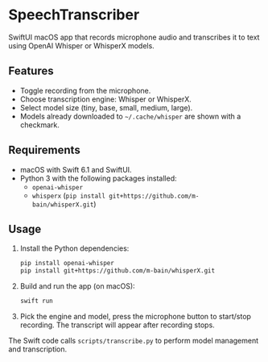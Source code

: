 # SpeechTranscriber

SwiftUI macOS app that records microphone audio and transcribes it to text using OpenAI Whisper or WhisperX models.

## Features
- Toggle recording from the microphone.
- Choose transcription engine: Whisper or WhisperX.
- Select model size (tiny, base, small, medium, large).
- Models already downloaded to `~/.cache/whisper` are shown with a checkmark.

## Requirements
- macOS with Swift 6.1 and SwiftUI.
- Python 3 with the following packages installed:
  - `openai-whisper`
  - `whisperx` (`pip install git+https://github.com/m-bain/whisperX.git`)

## Usage
1. Install the Python dependencies:
   ```bash
   pip install openai-whisper
   pip install git+https://github.com/m-bain/whisperX.git
   ```
2. Build and run the app (on macOS):
   ```bash
   swift run
   ```
3. Pick the engine and model, press the microphone button to start/stop recording. The transcript will appear after recording stops.

The Swift code calls `scripts/transcribe.py` to perform model management and transcription.
